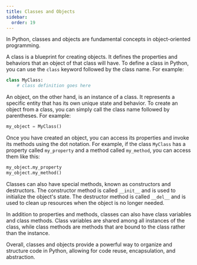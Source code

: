 ```yaml
---
title: Classes and Objects
sidebar:
  order: 19
---
```

In Python, classes and objects are fundamental concepts in object-oriented programming. 

A class is a blueprint for creating objects. It defines the properties and behaviors that an object of that class will have. To define a class in Python, you can use the `class` keyword followed by the class name. For example:

```python
class MyClass:
    # class definition goes here
```

An object, on the other hand, is an instance of a class. It represents a specific entity that has its own unique state and behavior. To create an object from a class, you can simply call the class name followed by parentheses. For example:

```python
my_object = MyClass()
```

Once you have created an object, you can access its properties and invoke its methods using the dot notation. For example, if the class `MyClass` has a property called `my_property` and a method called `my_method`, you can access them like this:

```python
my_object.my_property
my_object.my_method()
```

Classes can also have special methods, known as constructors and destructors. The constructor method is called `__init__` and is used to initialize the object's state. The destructor method is called `__del__` and is used to clean up resources when the object is no longer needed.

In addition to properties and methods, classes can also have class variables and class methods. Class variables are shared among all instances of the class, while class methods are methods that are bound to the class rather than the instance.

Overall, classes and objects provide a powerful way to organize and structure code in Python, allowing for code reuse, encapsulation, and abstraction.